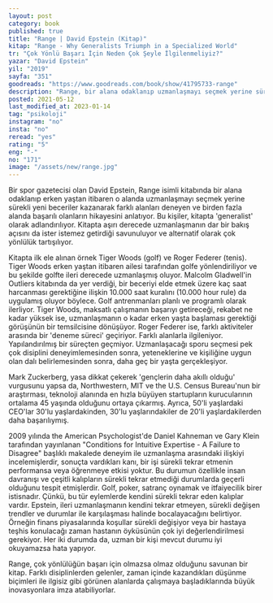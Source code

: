 ```yaml
---
layout: post
category: book
published: true
title: "Range | David Epstein (Kitap)"
kitap: "Range - Why Generalists Triumph in a Specialized World"
tr: "Çok Yönlü Başarı İçin Neden Çok Şeyle İlgilenmeliyiz?"
yazar: "David Epstein"
yil: "2019"
sayfa: "351"
goodreads: "https://www.goodreads.com/book/show/41795733-range"
description: "Range, bir alana odaklanıp uzmanlaşmayı seçmek yerine sürekli yeni beceriler kazanarak birden fazla alanda başarılı olan kişilerin hikayesini anlatıyor."
posted: 2021-05-12
last_modified_at: 2023-01-14
tag: "psikoloji"
instagram: "no"
insta: "no"
reread: "yes"
rating: "5"
eng: "-"
no: "171"
image: "/assets/new/range.jpg"
---
```


Bir spor gazetecisi olan David Epstein, Range isimli kitabında bir alana odaklanıp erken yaştan itibaren o alanda uzmanlaşmayı seçmek yerine sürekli yeni beceriler kazanarak farklı alanları deneyen ve birden fazla alanda başarılı olanların hikayesini anlatıyor. Bu kişiler, kitapta 'generalist' olarak adlandırılıyor. Kitapta aşırı derecede uzmanlaşmanın dar bir bakış açısını da ister istemez getirdiği savunuluyor ve alternatif olarak çok yönlülük tartışılıyor.

Kitapta ilk ele alınan örnek Tiger Woods (golf) ve Roger Federer (tenis). Tiger Woods erken yaştan itibaren ailesi tarafından golfe yönlendiriliyor ve bu şekilde golfte ileri derecede uzmanlaşmış oluyor. Malcolm Gladwell'in Outliers kitabında da yer verdiği, bir beceriyi elde etmek üzere kaç saat harcanması gerektiğine ilişkin 10.000 saat kuralını (10.000 hour rule) da uygulamış oluyor böylece. Golf antrenmanları planlı ve programlı olarak ilerliyor. Tiger Woods, maksatlı çalışmanın başarıyı getireceği, rekabet ne kadar yüksek ise, uzmanlaşmanın o kadar erken yaşta başlaması gerektiği görüşünün bir temsilcisine dönüşüyor. Roger Federer ise, farklı aktiviteler arasında bir 'deneme süreci' geçiriyor. Farklı alanlarla ilgileniyor. Yapılandırılmış bir süreçten geçmiyor. Uzmanlaşacağı sporu seçmesi pek çok disiplini deneyimlemesinden sonra, yeteneklerine ve kişiliğine uygun olan dalı belirlemesinden sonra, daha geç bir yaşta gerçekleşiyor.

Mark Zuckerberg, yasa dikkat çekerek 'gençlerin daha akıllı olduğu' vurgusunu yapsa da, Northwestern, MIT ve the U.S. Census Bureau'nun bir araştırması, teknoloji alanında en hızla büyüyen startupların kurucularının ortalama 45 yaşında olduğunu ortaya çıkarmış. Ayrıca, 50'li yaşlardaki CEO'lar 30'lu yaşlardakinden, 30'lu yaşlarındakiler de 20'li yaşlardakilerden daha başarılıymış.

2009 yılında the American Psychologist'de Daniel Kahneman ve Gary Klein tarafından yayınlanan "Conditions for Intuitive Expertise - A Failure to Disagree" başlıklı makalede deneyim ile uzmanlaşma arasındaki ilişkiyi incelemişlerdir, sonuçta vardıkları kanı, bir işi sürekli tekrar etmenin performansa veya öğrenmeye etkisi yoktur. Bu durumun özellikle insan davranışı ve çeşitli kalıpların sürekli tekrar etmediği durumlarda geçerli olduğunu tespit etmişlerdir. Golf, poker, satranç oynamak ve itfaiyecilik birer istisnadır. Çünkü, bu tür eylemlerde kendini sürekli tekrar eden kalıplar vardır. Epstein, ileri uzmanlaşmanın kendini tekrar etmeyen, sürekli değişen trendler ve durumlar ile karşılaşması halinde bocalayacağını belirtiyor. Örneğin finans piyasalarında koşullar sürekli değişiyor veya bir hastaya teşhis konulacağı zaman hastanın öyküsünün çok iyi değerlendirilmesi gerekiyor. Her iki durumda da, uzman bir kişi mevcut durumu iyi okuyamazsa hata yapıyor.

Range, çok yönlülüğün başarı için olmazsa olmaz olduğunu savunan bir kitap. Farklı disiplinlerden gelenler, zaman içinde kazandıkları düşünme biçimleri ile ilgisiz gibi görünen alanlarda çalışmaya başladıklarında büyük inovasyonlara imza atabiliyorlar.
